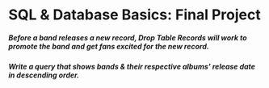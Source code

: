 # SQL & Database Basics: Final Project

##### Before a band releases a new record, Drop Table Records will work to promote the band and get fans excited for the new record.
##### Write a query that shows bands & their respective albums’ release date in descending order.
